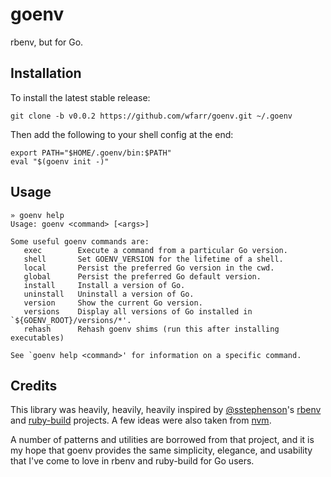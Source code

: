 # goenv

rbenv, but for Go.

## Installation

To install the latest stable release:

```
git clone -b v0.0.2 https://github.com/wfarr/goenv.git ~/.goenv
```

Then add the following to your shell config at the end:

```
export PATH="$HOME/.goenv/bin:$PATH"
eval "$(goenv init -)"
```

## Usage

```
» goenv help
Usage: goenv <command> [<args>]

Some useful goenv commands are:
   exec        Execute a command from a particular Go version.
   shell       Set GOENV_VERSION for the lifetime of a shell.
   local       Persist the preferred Go version in the cwd.
   global      Persist the preferred Go default version.
   install     Install a version of Go.
   uninstall   Uninstall a version of Go.
   version     Show the current Go version.
   versions    Display all versions of Go installed in `${GOENV_ROOT}/versions/*'.
   rehash      Rehash goenv shims (run this after installing executables)

See `goenv help <command>' for information on a specific command.
```

## Credits

This library was heavily, heavily, heavily inspired by
[@sstephenson](https://github.com/sstephenson)'s
[rbenv](https://github.com/sstephenson/rbenv) and
[ruby-build](https://github.com/sstephenson/ruby-build) projects.
A few ideas were also taken from [nvm](https://github.com/creationix/nvm).

A number of patterns and utilities are borrowed from that project,
and it is my hope that goenv provides the same simplicity,
elegance, and usability that I've come to love in rbenv and ruby-build
for Go users.
